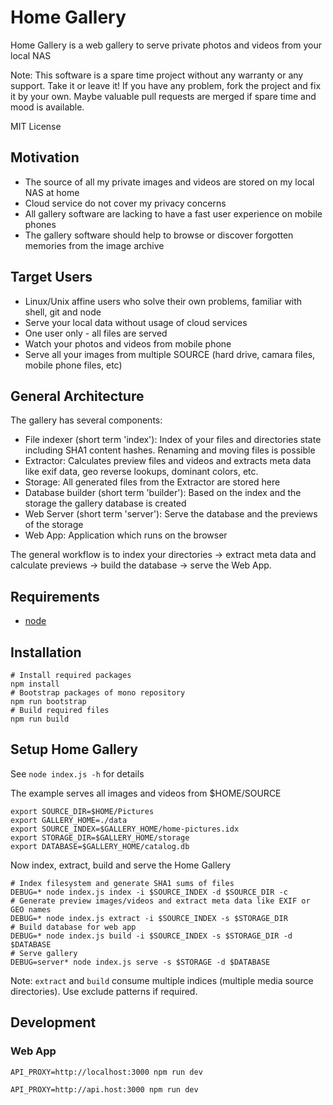 # Home Gallery

Home Gallery is a web gallery to serve private photos and videos from your local NAS

Note: This software is a spare time project without any warranty or any
support. Take it or leave it! If you have any problem, fork the project and fix
it by your own. Maybe valuable pull requests are merged if spare time and mood
is available.

MIT License

## Motivation

* The source of all my private images and videos are stored on my local NAS at home
* Cloud service do not cover my privacy concerns
* All gallery software are lacking to have a fast user experience on mobile phones
* The gallery software should help to browse or discover forgotten memories from the image archive

## Target Users

* Linux/Unix affine users who solve their own problems, familiar with shell, git and node
* Serve your local data without usage of cloud services
* One user only - all files are served
* Watch your photos and videos from mobile phone
* Serve all your images from multiple SOURCE (hard drive, camara files, mobile phone files, etc)

## General Architecture

The gallery has several components:

* File indexer (short term 'index'): Index of your files and directories state including SHA1 content hashes. Renaming and moving files is possible
* Extractor: Calculates preview files and videos and extracts meta data like exif data, geo reverse lookups, dominant colors, etc.
* Storage: All generated files from the Extractor are stored here
* Database builder (short term 'builder'): Based on the index and the storage the gallery database is created
* Web Server (short term 'server'): Serve the database and the previews of the storage
* Web App: Application which runs on the browser

The general workflow is to index your directories -> extract meta data and calculate previews -> build the database -> serve the Web App.

## Requirements

* [node](https://nodejs.org)

## Installation

```
# Install required packages
npm install
# Bootstrap packages of mono repository
npm run bootstrap
# Build required files
npm run build
```

## Setup Home Gallery

See `node index.js -h` for details

The example serves all images and videos from $HOME/SOURCE

```
export SOURCE_DIR=$HOME/Pictures
export GALLERY_HOME=./data
export SOURCE_INDEX=$GALLERY_HOME/home-pictures.idx
export STORAGE_DIR=$GALLERY_HOME/storage
export DATABASE=$GALLERY_HOME/catalog.db
```

Now index, extract, build and serve the Home Gallery

```
# Index filesystem and generate SHA1 sums of files
DEBUG=* node index.js index -i $SOURCE_INDEX -d $SOURCE_DIR -c
# Generate preview images/videos and extract meta data like EXIF or GEO names
DEBUG=* node index.js extract -i $SOURCE_INDEX -s $STORAGE_DIR
# Build database for web app
DEBUG=* node index.js build -i $SOURCE_INDEX -s $STORAGE_DIR -d $DATABASE
# Serve gallery
DEBUG=server* node index.js serve -s $STORAGE -d $DATABASE
```

Note: `extract` and `build` consume multiple indices (multiple media source directories). Use exclude patterns if required.

## Development

### Web App

```
API_PROXY=http://localhost:3000 npm run dev
```

```
API_PROXY=http://api.host:3000 npm run dev
```
